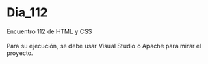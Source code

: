 # Dia_112
Encuentro 112 de HTML y CSS
<br>
<br>
Para su ejecución, se debe usar Visual Studio o Apache para mirar el proyecto.
<br>


